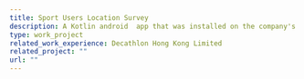 ```yaml
---
title: Sport Users Location Survey
description: A Kotlin android  app that was installed on the company's tablet. To better understand the user’s regional behaviors, this app provides a streamlined process for store’s teammates to survey the sport user's living region. It is a single view app that has been developed and delivered in 2-weeks.
type: work_project
related_work_experience: Decathlon Hong Kong Limited
related_project: ""
url: ""
---
```

